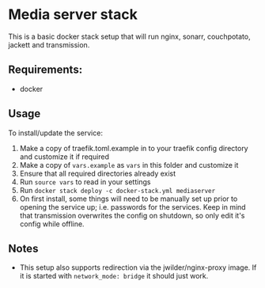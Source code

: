 # Media server stack

This is a basic docker stack setup that will run nginx, sonarr, couchpotato, jackett and transmission.

## Requirements:
* docker

## Usage

To install/update the service:

1. Make a copy of traefik.toml.example in to your traefik config directory and customize it if required
2. Make a copy of `vars.example` as `vars` in this folder and customize it
3. Ensure that all required directories already exist
4. Run `source vars` to read in your settings
5. Run `docker stack deploy -c docker-stack.yml mediaserver`
6. On first install, some things will need to be manually set up prior to opening the service up; i.e. passwords for the services. Keep in mind that transmission overwrites the config on shutdown, so only edit it's config while offline.


## Notes

* This setup also supports redirection via the jwilder/nginx-proxy image. If it is started with `network_mode: bridge` it should just work.
